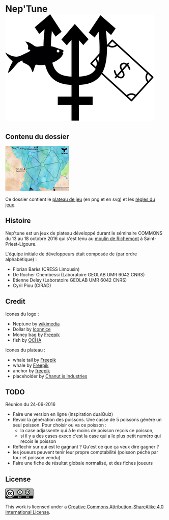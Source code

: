Nep'Tune ![logo](./img/Neptune_logo.png)
=========
## Contenu du dossier
![une idée du plateau](./img/board_miniature.png)

Ce dossier contient le [plateau de jeu](img/board.png) (en png et en svg) et les [règles du jeux](game_rules.md).

## Histoire

Nep'tune est un jeux de plateau développé durant le séminaire COMMONS du 13 au 18 octobre 2016 qui s'est tenu au [moulin de Richemont](http://www.openstreetmap.org/?mlat=45.7024&mlon=1.3352#map=16/45.7024/1.3352) à Saint-Priest-Ligoure.

L'équipe initiale de développeurs était composée de (par ordre alphabétique) :
* Florian Barès (CRESS Limousin)
* De Rocher Chembessi (Laboratoire GEOLAB UMR 6042 CNRS)
* Etienne Delay (Laboratoire GEOLAB UMR 6042 CNRS)
* Cyril Piou (CIRAD)

## Credit

Icones du logo :
* Neptune by [wikimedia](https://fr.wikipedia.org/wiki/Neptune_%28plan%C3%A8te%29#/media/File:Neptune_symbol.svg)
* Dollar by [Iconnice](http://www.flaticon.com/free-icon/money_131052)
* Money bag by [Freepik](http://www.flaticon.com/free-icon/money-bag-with-dollar-symbol_61584)
* fish by [OCHA](http://www.flaticon.com/free-icon/fish-silhouette_27847)

Icones du plateau :
  * whale tail by [Freepik](http://www.flaticon.com/free-icon/whale_166893)
  * whale by [Freepik](http://www.flaticon.com/free-icon/whale-breathing_85159)
  * anchor by [freepik](http://www.flaticon.com/free-icon/big-anchor_85117)
  * placeholder by [Chanut is Industries](http://www.flaticon.com/free-icon/placeholder_181508)

## TODO
Réunion du 24-09-2016
  * Faire une version en ligne (inspiration dualQuiz)
  * Revoir la génération des poissons. Une casse de 5 poissons génère un seul poisson. Pour choisir ou va ce poisson :
    * la case adjassente qui à le moins de poisson reçois ce poisson,
    * si il y a des cases execo c'est la case qui a le plus petit numéro qui recois le poisson
  * Reflechir sur qui est le gagnant ? Qu'est ce que ça veux dire gagner ?
  * les joueurs peuvent tenir leur propre comptabilité (poisson péché par tour et poisson vendu)
  * Faire une fiche de résultat globale normalisé, et des fiches joueurs

## License
![cc by sa](./img/icone_cc.png)

This work is licensed under a [Creative Commons Attribution-ShareAlike 4.0 International License](https://creativecommons.org/licenses/by-sa/4.0/).
